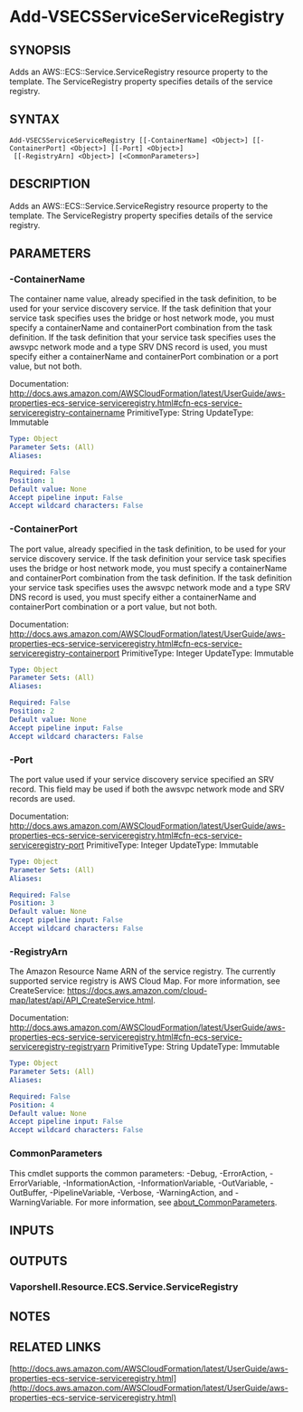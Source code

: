 # Add-VSECSServiceServiceRegistry

## SYNOPSIS
Adds an AWS::ECS::Service.ServiceRegistry resource property to the template.
The ServiceRegistry property specifies details of the service registry.

## SYNTAX

```
Add-VSECSServiceServiceRegistry [[-ContainerName] <Object>] [[-ContainerPort] <Object>] [[-Port] <Object>]
 [[-RegistryArn] <Object>] [<CommonParameters>]
```

## DESCRIPTION
Adds an AWS::ECS::Service.ServiceRegistry resource property to the template.
The ServiceRegistry property specifies details of the service registry.

## PARAMETERS

### -ContainerName
The container name value, already specified in the task definition, to be used for your service discovery service.
If the task definition that your service task specifies uses the bridge or host network mode, you must specify a containerName and containerPort combination from the task definition.
If the task definition that your service task specifies uses the awsvpc network mode and a type SRV DNS record is used, you must specify either a containerName and containerPort combination or a port value, but not both.

Documentation: http://docs.aws.amazon.com/AWSCloudFormation/latest/UserGuide/aws-properties-ecs-service-serviceregistry.html#cfn-ecs-service-serviceregistry-containername
PrimitiveType: String
UpdateType: Immutable

```yaml
Type: Object
Parameter Sets: (All)
Aliases:

Required: False
Position: 1
Default value: None
Accept pipeline input: False
Accept wildcard characters: False
```

### -ContainerPort
The port value, already specified in the task definition, to be used for your service discovery service.
If the task definition your service task specifies uses the bridge or host network mode, you must specify a containerName and containerPort combination from the task definition.
If the task definition your service task specifies uses the awsvpc network mode and a type SRV DNS record is used, you must specify either a containerName and containerPort combination or a port value, but not both.

Documentation: http://docs.aws.amazon.com/AWSCloudFormation/latest/UserGuide/aws-properties-ecs-service-serviceregistry.html#cfn-ecs-service-serviceregistry-containerport
PrimitiveType: Integer
UpdateType: Immutable

```yaml
Type: Object
Parameter Sets: (All)
Aliases:

Required: False
Position: 2
Default value: None
Accept pipeline input: False
Accept wildcard characters: False
```

### -Port
The port value used if your service discovery service specified an SRV record.
This field may be used if both the awsvpc network mode and SRV records are used.

Documentation: http://docs.aws.amazon.com/AWSCloudFormation/latest/UserGuide/aws-properties-ecs-service-serviceregistry.html#cfn-ecs-service-serviceregistry-port
PrimitiveType: Integer
UpdateType: Immutable

```yaml
Type: Object
Parameter Sets: (All)
Aliases:

Required: False
Position: 3
Default value: None
Accept pipeline input: False
Accept wildcard characters: False
```

### -RegistryArn
The Amazon Resource Name ARN of the service registry.
The currently supported service registry is AWS Cloud Map.
For more information, see CreateService: https://docs.aws.amazon.com/cloud-map/latest/api/API_CreateService.html.

Documentation: http://docs.aws.amazon.com/AWSCloudFormation/latest/UserGuide/aws-properties-ecs-service-serviceregistry.html#cfn-ecs-service-serviceregistry-registryarn
PrimitiveType: String
UpdateType: Immutable

```yaml
Type: Object
Parameter Sets: (All)
Aliases:

Required: False
Position: 4
Default value: None
Accept pipeline input: False
Accept wildcard characters: False
```

### CommonParameters
This cmdlet supports the common parameters: -Debug, -ErrorAction, -ErrorVariable, -InformationAction, -InformationVariable, -OutVariable, -OutBuffer, -PipelineVariable, -Verbose, -WarningAction, and -WarningVariable. For more information, see [about_CommonParameters](http://go.microsoft.com/fwlink/?LinkID=113216).

## INPUTS

## OUTPUTS

### Vaporshell.Resource.ECS.Service.ServiceRegistry
## NOTES

## RELATED LINKS

[http://docs.aws.amazon.com/AWSCloudFormation/latest/UserGuide/aws-properties-ecs-service-serviceregistry.html](http://docs.aws.amazon.com/AWSCloudFormation/latest/UserGuide/aws-properties-ecs-service-serviceregistry.html)

